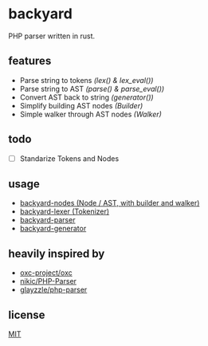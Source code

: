 # backyard

PHP parser written in rust.

## features

- Parse string to tokens _(lex() & lex_eval())_
- Parse string to AST _(parse() & parse_eval())_
- Convert AST back to string _(generator())_
- Simplify building AST nodes _(Builder)_
- Simple walker through AST nodes _(Walker)_

## todo

- [ ] Standarize Tokens and Nodes

## usage

- [backyard-nodes (Node / AST, with builder and walker)](https://github.com/Alzera/backyard/tree/main/crates/backyard-nodes)
- [backyard-lexer (Tokenizer)](https://github.com/Alzera/backyard/tree/main/crates/backyard-lexer)
- [backyard-parser](https://github.com/Alzera/backyard/tree/main/crates/backyard-parser)
- [backyard-generator](https://github.com/Alzera/backyard/tree/main/crates/backyard-generator)

## heavily inspired by

- [oxc-project/oxc](https://github.com/oxc-project/oxc)
- [nikic/PHP-Parser](https://github.com/nikic/PHP-Parser)
- [glayzzle/php-parser](https://github.com/glayzzle/php-parser)

## license

[MIT](https://github.com/Alzera/backyard/blob/main/LICENSE)
